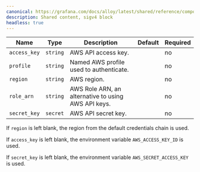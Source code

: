 ```yaml
---
canonical: https://grafana.com/docs/alloy/latest/shared/reference/components/sigv4-block/
description: Shared content, sigv4 block
headless: true
---
```


Name         | Type     | Description                                         | Default | Required
-------------|----------|-----------------------------------------------------|---------|---------
`access_key` | `string` | AWS API access key.                                 |         | no
`profile`    | `string` | Named AWS profile used to authenticate.             |         | no
`region`     | `string` | AWS region.                                         |         | no
`role_arn`   | `string` | AWS Role ARN, an alternative to using AWS API keys. |         | no
`secret_key` | `secret` | AWS API secret key.                                 |         | no

If `region` is left blank, the region from the default credentials chain is used.

If `access_key` is left blank, the environment variable `AWS_ACCESS_KEY_ID` is used.

If `secret_key` is left blank, the environment variable `AWS_SECRET_ACCESS_KEY` is used.
